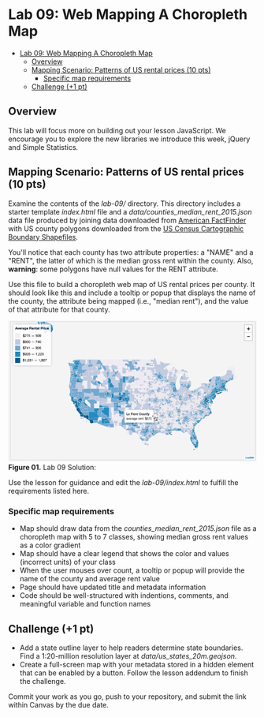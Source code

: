 # Lab 09: Web Mapping A Choropleth Map

<!-- TOC -->

- [Lab 09: Web Mapping A Choropleth Map](#lab-09-web-mapping-a-choropleth-map)
    - [Overview](#overview)
    - [Mapping Scenario: Patterns of US rental prices (10 pts)](#mapping-scenario-patterns-of-us-rental-prices-10-pts)
        - [Specific map requirements](#specific-map-requirements)
    - [Challenge (+1 pt)](#challenge-1-pt)

<!-- /TOC -->

## Overview

This lab will focus more on building out your lesson JavaScript. We encourage you to explore the new libraries we introduce this week, jQuery and Simple Statistics.

## Mapping Scenario: Patterns of US rental prices (10 pts)

Examine the contents of the *lab-09/* directory. This directory includes a starter template *index.html* file and a *data/counties_median_rent_2015.json* data file produced by joining data downloaded from [American FactFinder](https://factfinder.census.gov) with US county polygons downloaded from the [US Census Cartographic Boundary Shapefiles](https://www.census.gov/geo/maps-data/data/cbf/cbf_counties.html).

You'll notice that each county has two attribute properties: a "NAME" and a "RENT", the latter of which is the median gross rent within the county. Also, **warning**: some polygons have null values for the RENT attribute.

Use this file to build a choropleth web map of US rental prices per county. It should look like this and include a tooltip or popup that displays the name of the county, the attribute being mapped (i.e., "median rent"), and the value of that attribute for that county.

![Lab 09 solution](graphics/solution.gif)
**Figure 01.** Lab 09 Solution:

Use the lesson for guidance and edit the *lab-09/index.html* to fulfill the requirements listed here.

### Specific map requirements

* Map should draw data from the *counties_median_rent_2015.json* file as a choropleth map with 5 to 7 classes, showing median gross rent values as a color gradient
* Map should have a clear legend that shows the color and values (incorrect units) of your class
* When the user mouses over count, a tooltip or popup will provide the name of the county and average rent value
* Page should have updated title and metadata information
* Code should be well-structured with indentions, comments, and meaningful variable and function names

## Challenge (+1 pt)

* Add a state outline layer to help readers determine state boundaries. Find a 1:20-million resolution layer at *data/us_states_20m.geojson*.
* Create a full-screen map with your metadata stored in a hidden element that can be enabled by a button. Follow the lesson addendum to finish the challenge.

Commit your work as you go, push to your repository, and submit the link within Canvas by the due date.
